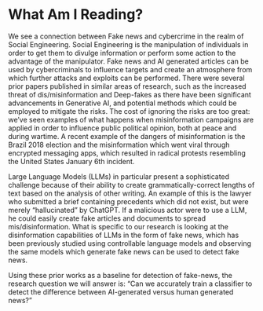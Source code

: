 # What Am I Reading?

We see a connection between Fake news and cybercrime in the realm of Social Engineering.
Social Engineering is the manipulation of individuals in order to get them to divulge information or
perform some action to the advantage of the manipulator. Fake news and AI generated articles
can be used by cybercriminals to influence targets and create an atmosphere from which further
attacks and exploits can be performed. There were several prior papers published in similar areas
of research, such as the increased threat of dis/misinformation and Deep-fakes as there have
been significant advancements in Generative AI, and potential methods which could be
employed to mitigate the risks. The cost of ignoring the risks are too great: we’ve seen examples
of what happens when misinformation campaigns are applied in order to influence public political
opinion, both at peace and during wartime. A recent example of the dangers of misinformation is
the Brazil 2018 election and the misinformation which went viral through encrypted messaging
apps, which resulted in radical protests resembling the United States January 6th incident.

Large Language Models (LLMs) in particular present a sophisticated challenge because of their
ability to create grammatically-correct lengths of text based on the analysis of other writing. An
example of this is the lawyer who submitted a brief containing precedents which did not exist, but
were merely “hallucinated” by ChatGPT. If a malicious actor were to use a LLM, he could easily
create fake articles and documents to spread mis/disinformation. What is specific to our research
is looking at the disinformation capabilities of LLMs in the form of fake news, which has been
previously studied using controllable language models and observing the same models which
generate fake news can be used to detect fake news.

Using these prior works as a baseline for detection of fake-news, the research question we will
answer is: “Can we accurately train a classifier to detect the difference between AI-generated
versus human generated news?”
